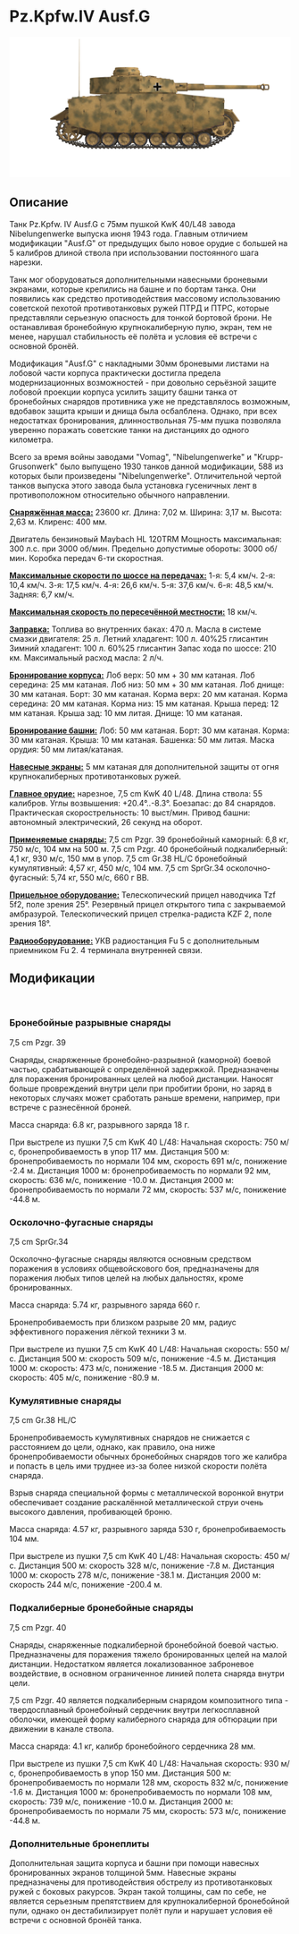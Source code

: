 # Pz.Kpfw.IV Ausf.G

![_pziv-g](../images/_pziv-g.png)

## Описание

Танк Pz.Kpfw. IV Ausf.G с 75мм пушкой KwK 40/L48 завода Nibelungenwerke выпуска июня 1943 года. Главным отличием модификации "Ausf.G" от предыдущих было новое орудие с большей на 5 калибров длиной ствола при использовании постоянного шага нарезки.

Танк мог оборудоваться дополнительными навесными броневыми экранами, которые крепились на башне и по бортам танка. Они появились как средство противодействия массовому использованию советской пехотой противотанковых ружей ПТРД и ПТРС, которые представляли серьезную опасность для тонкой бортовой брони. Не останавливая бронебойную крупнокалиберную пулю, экран, тем не менее, нарушал стабильность её полёта и условия её встречи с основной бронёй.

Модификация "Ausf.G" с накладными 30мм броневыми листами на лобовой части корпуса практически достигла предела модернизационных возможностей - при довольно серьёзной защите лобовой проекции корпуса усилить защиту башни танка от бронебойных снарядов противника уже не представлялось возможным, вдобавок защита крыши и днища была осбалблена. Однако, при всех недостатках бронирования, длинноствольная 75-мм пушка позволяла уверенно поражать советские танки на дистанциях до одного километра.

Всего за время войны заводами "Vomag", "Nibelungenwerke" и "Krupp-Grusonwerk" было выпущено 1930 танков данной модификации, 588 из которых были произведены "Nibelungenwerke". Отличительной чертой танков выпуска этого завода была установка гусеничных лент в противоположном относительно обычного направлении.

<b><u>Снаряжённая масса:</u></b> 23600 кг.
Длина: 7,02 м.
Ширина: 3,17 м.
Высота: 2,63 м.
Клиренс: 400 мм.

Двигатель бензиновый Maybach HL 120TRM
Мощность максимальная: 300 л.с. при 3000 об/мин.
Предельно допустимые обороты: 3000 об/мин.
Коробка передач 6-ти скоростная.

<b><u>Максимальные скорости по шоссе на передачах:</u></b>
1-я: 5,4 км/ч.
2-я: 10,4 км/ч.
3-я: 17,5 км/ч.
4-я: 26,6 км/ч.
5-я: 37,6 км/ч.
6-я: 48,5 км/ч.
Задняя: 6,7 км/ч.

<b><u>Максимальная скорость по пересечённой местности:</u></b> 18 км/ч.

<b><u>Заправка:</u></b>
Топлива во внутренних баках: 470 л.
Масла в системе смазки двигателя: 25 л.
Летний хладагент: 100 л. 40%25 глисантин
Зимний хладагент: 100 л. 60%25 глисантин
Запас хода по шоссе: 210 км.
Максимальный расход масла: 2 л/ч.

<b><u>Бронирование корпуса:</u></b>
Лоб верх: 50 мм + 30 мм катаная.
Лоб середина: 25 мм катаная.
Лоб низ: 50 мм + 30 мм катаная.
Лоб днище: 30 мм катаная.
Борт: 30 мм катаная.
Корма верх: 20 мм катаная.
Корма середина: 20 мм катаная.
Корма низ: 15 мм катаная.
Крыша перед: 12 мм катаная.
Крыша зад: 10 мм литая.
Днище: 10 мм катаная.

<b><u>Бронирование башни:</u></b>
Лоб: 50 мм катаная.
Борт: 30 мм катаная.
Корма: 30 мм катаная.
Крыша: 10 мм катаная.
Башенка: 50 мм литая.
Маска орудия: 50 мм литая/катаная.

<b><u>Навесные экраны:</u></b>
5 мм катаная для дополнительной защиты от огня крупнокалиберных противотанковых ружей.

<b><u>Главное орудие:</u></b> нарезное, 7,5 cm KwK 40 L/48.
Длина ствола: 55 калибров.
Углы возвышения: +20.4°..-8.3°.
Боезапас: до 84 снарядов.
Практическая скорострельность: 10 выст/мин.
Привод башни: автономный электрический, 26 секунд на оборот.

<b><u>Применяемые снаряды:</u></b>
7,5 cm Pzgr. 39 бронебойный каморный: 6,8 кг, 750 м/с, 104 мм на 500 м.
7,5 cm Pzgr. 40 бронебойный подкалиберный: 4,1 кг, 930 м/с, 150 мм в упор.
7,5 cm Gr.38 HL/С бронебойный кумулятивный: 4,57 кг, 450 м/с, 104 мм.
7,5 cm SprGr.34 осколочно-фугасный: 5,74 кг, 550 м/с, 660 г ВВ.

<b><u>Прицельное оборудование:</u></b>
Телескопический прицел наводчика Tzf 5f2, поле зрения 25°.
Резервный прицел открытого типа с закрываемой амбразурой.
Телескопический прицел стрелка-радиста KZF 2, поле зрения 18°.

<b><u>Радиооборудование:</u></b>
УКВ радиостанция Fu 5 с дополнительным приемником Fu 2.
4 терминала внутренней связи.

## Модификации
﻿

### Бронебойные разрывные снаряды

7,5 cm Pzgr. 39

Снаряды, снаряженные бронебойно-разрывной (каморной) боевой частью, срабатывающей с определённой задержкой. Предназначены для поражения бронированных целей на любой дистанции. Наносят больше провреждений внутри цели при пробитии брони, но заряд в некоторых случаях может сработать раньше времени, например, при встрече с разнесённой броней.

Масса снаряда: 6.8 кг, разрывного заряда 18 г.

При выстреле из пушки 7,5 cm KwK 40 L/48:
Начальная скорость: 750 м/с, бронепробиваемость в упор 117 мм.
Дистанция 500 м: бронепробиваемость по нормали 104 мм, скорость 691 м/с, понижение -2.4 м.
Дистанция 1000 м: бронепробиваемость по нормали 92 мм, скорость: 636 м/с, понижение -10.0 м.
Дистанция 2000 м: бронепробиваемость по нормали 72 мм, скорость: 537 м/с, понижение -44.8 м.﻿

### Осколочно-фугасные снаряды

7,5 cm SprGr.34

Осколочно-фугасные снаряды являются основным средством поражения в условиях общевойскового боя, предназначены для поражения любых типов целей на любых дальностях, кроме бронированных.

Масса снаряда: 5.74 кг, разрывного заряда 660 г.

Бронепробиваемость при близком разрыве 20 мм, радиус эффективного поражения лёгкой техники 3 м.

При выстреле из пушки 7,5 cm KwK 40 L/48:
Начальная скорость: 550 м/с.
Дистанция 500 м: скорость 509 м/с, понижение -4.5 м.
Дистанция 1000 м: скорость: 473 м/с, понижение -18.5 м.
Дистанция 2000 м: скорость: 405 м/с, понижение -80.9 м.﻿

### Кумулятивные снаряды

7,5 cm Gr.38 HL/С

Бронепробиваемость кумулятивных снарядов не снижается с расстоянием до цели, однако, как правило, она ниже бронепробиваемости обычных бронебойных снарядов того же калибра и попасть в цель ими труднее из-за более низкой скорости полёта снаряда.

Взрыв снаряда специальной формы с металлической воронкой внутри обеспечивает создание раскалённой металлической струи очень высокого давления, пробивающей броню.

Масса снаряда: 4.57 кг, разрывного заряда 530 г, бронепробиваемость 104 мм.

При выстреле из пушки 7,5 cm KwK 40 L/48:
Начальная скорость: 450 м/с.
Дистанция 500 м: скорость 328 м/с, понижение -7.8 м.
Дистанция 1000 м: скорость 278 м/с, понижение -38.1 м.
Дистанция 2000 м: скорость 244 м/с, понижение -200.4 м.﻿

### Подкалиберные бронебойные снаряды

7,5 cm Pzgr. 40

Снаряды, снаряженные подкалиберной бронебойной боевой частью. Предназначены для поражения тяжело бронированных целей на малой дистанции. Недостатком является локализованное заброневое воздействие, в основном ограниченное линией полета снаряда внутри цели.

7,5 cm Pzgr. 40 является подкалиберным снарядом композитного типа - твердосплавный бронебойный сердечник внутри легкосплавной оболочки, имеющей форму калиберного снаряда для обтюрации при движении в канале ствола.

Масса снаряда: 4.1 кг, калибр бронебойного сердечника 28 мм.

При выстреле из пушки 7,5 cm KwK 40 L/48:
Начальная скорость: 930 м/с, бронепробиваемость в упор 150 мм.
Дистанция 500 м: бронепробиваемость по нормали 128 мм, скорость 832 м/с, понижение -1.6 м.
Дистанция 1000 м: бронепробиваемость по нормали 108 мм, скорость: 739 м/с, понижение -10.0 м.
Дистанция 2000 м: бронепробиваемость по нормали 75 мм, скорость: 573 м/с, понижение -44.8 м.﻿

### Дополнительные бронеплиты

Дополнительная защита корпуса и башни при помощи навесных бронированных экранов толщиной 5мм.
Навесные экраны предназначены для противодействия обстрелу из противотанковых ружей с боковых ракурсов. Экран такой толщины, сам по себе, не является серьезным препятствием для крупнокалиберной бронебойной пули, однако он дестабилизирует полёт пули и нарушает условия её встречи с основной бронёй танка.